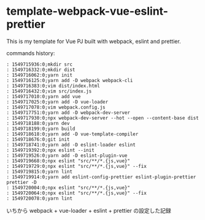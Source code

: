 # template-webpack-vue-eslint-prettier
This is my template for Vue PJ  built with webpack, eslint and prettier.

commands history: 

```
: 1549715936:0;mkdir src
: 1549716332:0;mkdir dist
: 1549716062:0;yarn init
: 1549716125:0;yarn add -D webpack webpack-cli
: 1549716383:0;vim dist/index.html
: 1549716432:0;vim src/index.js
: 1549717010:0;yarn add vue
: 1549717025:0;yarn add -D vue-loader
: 1549717078:0;vim webpack.config.js
: 1549717751:0;yarn add -D webpack-dev-server
: 1549717930:0;npx webpack-dev-server --hot --open --content-base dist
: 1549718188:0;yarn dev
: 1549718199:0;yarn build
: 1549718618:0;yarn add -D vue-template-compiler
: 1549718676:0;git init
: 1549718741:0;yarn add -D eslint-loader eslint
: 1549719392:0;npx eslint --init
: 1549719526:0;yarn add -D eslint-plugin-vue
: 1549719668:0;npx eslint "src/**/*.{js,vue}"
: 1549719729:0;npx eslint "src/**/*.{js,vue}" --fix
: 1549719815:0;yarn lint
: 1549719914:0;yarn add eslint-config-prettier eslint-plugin-prettier prettier -D
: 1549720004:0;npx eslint "src/**/*.{js,vue}"
: 1549720064:0;npx eslint "src/**/*.{js,vue}" --fix
: 1549720078:0;yarn lint
```

いちから webpack + vue-loader + eslint + prettier の設定した記録
